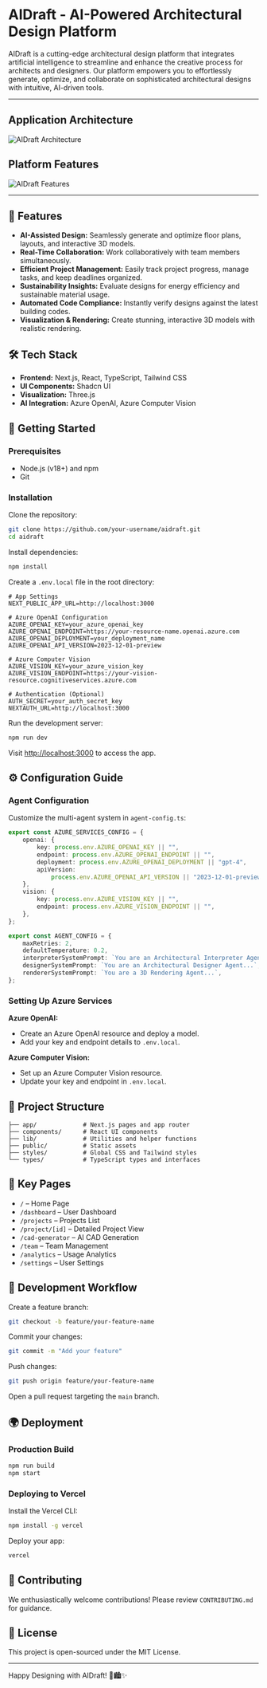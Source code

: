 # AIDraft - AI-Powered Architectural Design Platform

AIDraft is a cutting-edge architectural design platform that integrates artificial intelligence to streamline and enhance the creative process for architects and designers. Our platform empowers you to effortlessly generate, optimize, and collaborate on sophisticated architectural designs with intuitive, AI-driven tools.

---

## Application Architecture

![AIDraft Architecture](/app_architecture.png)

## Platform Features

![AIDraft Features](/cad_generator.png)

---

## 🚀 Features

-   **AI-Assisted Design:** Seamlessly generate and optimize floor plans, layouts, and interactive 3D models.
-   **Real-Time Collaboration:** Work collaboratively with team members simultaneously.
-   **Efficient Project Management:** Easily track project progress, manage tasks, and keep deadlines organized.
-   **Sustainability Insights:** Evaluate designs for energy efficiency and sustainable material usage.
-   **Automated Code Compliance:** Instantly verify designs against the latest building codes.
-   **Visualization & Rendering:** Create stunning, interactive 3D models with realistic rendering.

## 🛠 Tech Stack

-   **Frontend:** Next.js, React, TypeScript, Tailwind CSS
-   **UI Components:** Shadcn UI
-   **Visualization:** Three.js
-   **AI Integration:** Azure OpenAI, Azure Computer Vision

## 🚦 Getting Started

### Prerequisites

-   Node.js (v18+) and npm
-   Git

### Installation

Clone the repository:

```bash
git clone https://github.com/your-username/aidraft.git
cd aidraft
```

Install dependencies:

```bash
npm install
```

Create a `.env.local` file in the root directory:

```env
# App Settings
NEXT_PUBLIC_APP_URL=http://localhost:3000

# Azure OpenAI Configuration
AZURE_OPENAI_KEY=your_azure_openai_key
AZURE_OPENAI_ENDPOINT=https://your-resource-name.openai.azure.com
AZURE_OPENAI_DEPLOYMENT=your_deployment_name
AZURE_OPENAI_API_VERSION=2023-12-01-preview

# Azure Computer Vision
AZURE_VISION_KEY=your_azure_vision_key
AZURE_VISION_ENDPOINT=https://your-vision-resource.cognitiveservices.azure.com

# Authentication (Optional)
AUTH_SECRET=your_auth_secret_key
NEXTAUTH_URL=http://localhost:3000
```

Run the development server:

```bash
npm run dev
```

Visit [http://localhost:3000](http://localhost:3000) to access the app.

## ⚙️ Configuration Guide

### Agent Configuration

Customize the multi-agent system in `agent-config.ts`:

```ts
export const AZURE_SERVICES_CONFIG = {
    openai: {
        key: process.env.AZURE_OPENAI_KEY || "",
        endpoint: process.env.AZURE_OPENAI_ENDPOINT || "",
        deployment: process.env.AZURE_OPENAI_DEPLOYMENT || "gpt-4",
        apiVersion:
            process.env.AZURE_OPENAI_API_VERSION || "2023-12-01-preview",
    },
    vision: {
        key: process.env.AZURE_VISION_KEY || "",
        endpoint: process.env.AZURE_VISION_ENDPOINT || "",
    },
};

export const AGENT_CONFIG = {
    maxRetries: 2,
    defaultTemperature: 0.2,
    interpreterSystemPrompt: `You are an Architectural Interpreter Agent...`,
    designerSystemPrompt: `You are an Architectural Designer Agent...`,
    rendererSystemPrompt: `You are a 3D Rendering Agent...`,
};
```

### Setting Up Azure Services

**Azure OpenAI:**

-   Create an Azure OpenAI resource and deploy a model.
-   Add your key and endpoint details to `.env.local`.

**Azure Computer Vision:**

-   Set up an Azure Computer Vision resource.
-   Update your key and endpoint in `.env.local`.

## 📂 Project Structure

```
├── app/             # Next.js pages and app router
├── components/      # React UI components
├── lib/             # Utilities and helper functions
├── public/          # Static assets
├── styles/          # Global CSS and Tailwind styles
└── types/           # TypeScript types and interfaces
```

## 📃 Key Pages

-   `/` – Home Page
-   `/dashboard` – User Dashboard
-   `/projects` – Projects List
-   `/project/[id]` – Detailed Project View
-   `/cad-generator` – AI CAD Generation
-   `/team` – Team Management
-   `/analytics` – Usage Analytics
-   `/settings` – User Settings

## 🌳 Development Workflow

Create a feature branch:

```bash
git checkout -b feature/your-feature-name
```

Commit your changes:

```bash
git commit -m "Add your feature"
```

Push changes:

```bash
git push origin feature/your-feature-name
```

Open a pull request targeting the `main` branch.

## 🌍 Deployment

### Production Build

```bash
npm run build
npm start
```

### Deploying to Vercel

Install the Vercel CLI:

```bash
npm install -g vercel
```

Deploy your app:

```bash
vercel
```

## 🤝 Contributing

We enthusiastically welcome contributions! Please review `CONTRIBUTING.md` for guidance.

## 📜 License

This project is open-sourced under the MIT License.

---

Happy Designing with AIDraft! 🚧🏙✨
